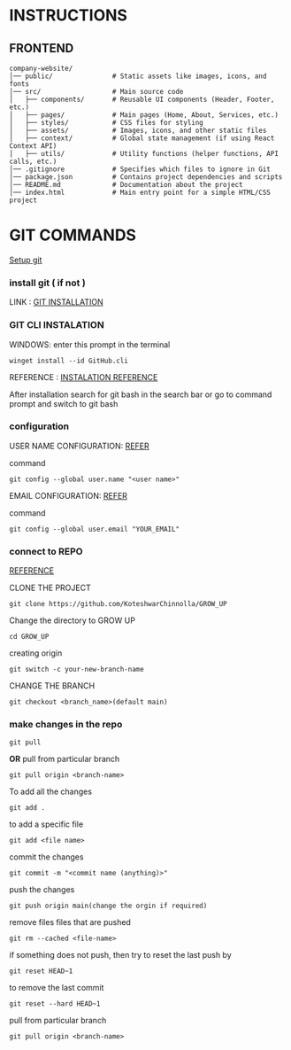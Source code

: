 # INSTRUCTIONS
## FRONTEND 
```
company-website/
│── public/               # Static assets like images, icons, and fonts
│── src/                  # Main source code
│   ├── components/       # Reusable UI components (Header, Footer, etc.)
│   ├── pages/            # Main pages (Home, About, Services, etc.)
│   ├── styles/           # CSS files for styling
│   ├── assets/           # Images, icons, and other static files
│   ├── context/          # Global state management (if using React Context API)
│   ├── utils/            # Utility functions (helper functions, API calls, etc.)
│── .gitignore            # Specifies which files to ignore in Git
│── package.json          # Contains project dependencies and scripts
│── README.md             # Documentation about the project
│── index.html            # Main entry point for a simple HTML/CSS project
```

# GIT COMMANDS
[Setup git ](https://docs.github.com/en/get-started/git-basics/set-up-git)
### install git ( if not )

LINK : [GIT INSTALLATION](https://git-scm.com/downloads/win)

### GIT CLI INSTALATION 

WINDOWS: enter this prompt in the terminal 

```
winget install --id GitHub.cli
```
REFERENCE : [ INSTALATION REFERENCE ](https://github.com/cli/cli#installation)

After installation search for git bash in the search bar or go to command prompt and switch to git bash

### configuration 

USER NAME CONFIGURATION: [REFER](https://docs.github.com/en/get-started/git-basics/setting-your-username-in-git)

command 
```
git config --global user.name "<user name>"
```

EMAIL CONFIGURATION: [REFER](https://docs.github.com/en/account-and-profile/setting-up-and-managing-your-personal-account-on-github/managing-email-preferences/setting-your-commit-email-address#setting-your-commit-email-address-on-github)

command 
```
git config --global user.email "YOUR_EMAIL"
```
### connect to REPO

[REFERENCE](https://github.com/firstcontributions/first-contributions)

CLONE THE PROJECT
```
git clone https://github.com/KoteshwarChinnolla/GROW_UP
```
Change the directory to GROW UP
```
cd GROW_UP
```
creating origin
```
git switch -c your-new-branch-name
```

CHANGE THE BRANCH
```
git checkout <branch_name>(default main)
```

### make changes in the repo

```
git pull
```
**OR**
pull from particular branch

```
git pull origin <branch-name>
```

To add all the changes
```
git add .
```
to add a specific file
```
git add <file name>
```
commit the changes 
```
git commit -m "<commit name (anything)>"
```

push the changes
```
git push origin main(change the orgin if required)
```

remove files files that are pushed
```
git rm --cached <file-name>
```
if something does not push, then try to reset the last push by 
```
git reset HEAD~1
```

to remove the last commit
```
git reset --hard HEAD~1
```
pull from particular branch

```
git pull origin <branch-name>
```